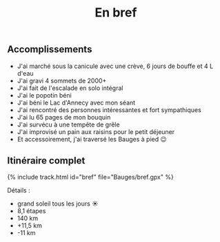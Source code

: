 ﻿---
title: "En bref"
permalink: /Bauges/bref/
sidebar:
  nav: "bauges"
enable_tracks: true
---

## Accomplissements

* J'ai marché sous la canicule avec une crève, 6 jours de bouffe et 4 L d'eau
* J'ai gravi 4 sommets de 2000+
* J'ai fait de l'escalade en solo intégral
* J'ai le popotin béni
* J'ai béni le Lac d'Annecy avec mon séant
* J'ai rencontré des personnes intéressantes et fort sympathiques
* J'ai lu 65 pages de mon bouquin
* J'ai survécu à une tempête de grêle
* J'ai improvisé un pain aux raisins pour le petit déjeuner
* Et accessoirement, j'ai traversé les Bauges à pied :wink:

## Itinéraire complet

{% include track.html id="bref" file="Bauges/bref.gpx" %}

Détails :
* grand soleil tous les jours :sunny:
* 8,1 étapes
* 140 km
* +11,5 km
* -11 km
